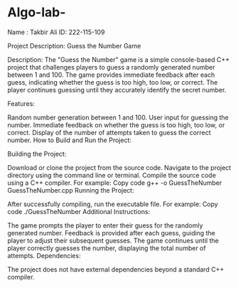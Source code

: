 # Algo-lab-

Name : Takbir Ali
ID: 222-115-109

Project Description: Guess the Number Game

Description:
The "Guess the Number" game is a simple console-based C++ project that challenges players to guess a randomly generated number between 1 and 100. The game provides immediate feedback after each guess, indicating whether the guess is too high, too low, or correct. The player continues guessing until they accurately identify the secret number.

Features:

Random number generation between 1 and 100.
User input for guessing the number.
Immediate feedback on whether the guess is too high, too low, or correct.
Display of the number of attempts taken to guess the correct number.
How to Build and Run the Project:

Building the Project:

Download or clone the project from the source code.
Navigate to the project directory using the command line or terminal.
Compile the source code using a C++ compiler. For example:
Copy code
g++ -o GuessTheNumber GuessTheNumber.cpp
Running the Project:

After successfully compiling, run the executable file. For example:
Copy code
./GuessTheNumber
Additional Instructions:

The game prompts the player to enter their guess for the randomly generated number.
Feedback is provided after each guess, guiding the player to adjust their subsequent guesses.
The game continues until the player correctly guesses the number, displaying the total number of attempts.
Dependencies:

The project does not have external dependencies beyond a standard C++ compiler.
